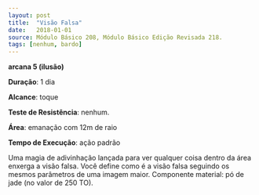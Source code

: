 ```yaml
---
layout: post
title:  "Visão Falsa"
date:   2018-01-01
source: Módulo Básico 208, Módulo Básico Edição Revisada 218.
tags: [nenhum, bardo]
---
```


**arcana 5 (ilusão)**

**Duração**: 1 dia

**Alcance**: toque

**Teste de Resistência**: nenhum.

**Área**: emanação com 12m de raio

**Tempo de Execução**: ação padrão

Uma magia de adivinhação lançada para ver qualquer coisa dentro da área enxerga a visão falsa. Você define como é a visão falsa seguindo os mesmos parâmetros de uma imagem maior.
Componente material: pó de jade (no valor de 250 TO).
